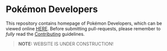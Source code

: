 # Pokémon Developers

This repository contains homepage of Pokémon Developers, which can be viewed
online [HERE](https://pokedevs.github.io/pokedevs-website). Before submitting pull-requests,
please remember to _fully_ read the [Contributing](CONTRIBUTING.md)
guidelines.

> **NOTE:** WEBSITE IS UNDER CONSTRUCTION!
